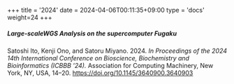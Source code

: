 +++
title = '2024'
date = 2024-04-06T00:11:35+09:00
type = 'docs'
weight=24
+++

##### Large-scaleWGS Analysis on the supercomputer Fugaku
Satoshi Ito, Kenji Ono, and Satoru Miyano. 2024. _In Proceedings of the 2024 14th International Conference on Bioscience, Biochemistry and Bioinformatics (ICBBB '24)._ Association for Computing Machinery, New York, NY, USA, 14–20. <https://doi.org/10.1145/3640900.3640903>


